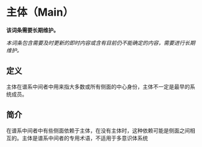 # 主体（Main）

**该词条需要长期维护。**

_本词条包含需要及时更新的即时内容或含有目前仍不能确定的内容，需要进行长期维护。_

## 定义

主体在谱系中间者中用来指大多数或所有侧面的中心身份，主体不一定是最早的系统成员。

## 简介

在谱系中间者中有些侧面依赖于主体，在没有主体时，这种依赖可能是侧面之间相互的。主体是谱系中间者的专用术语，不适用于多意识体系统
